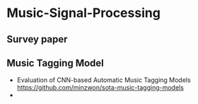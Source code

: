 # Music-Signal-Processing

## Survey paper

## Music Tagging Model
* Evaluation of CNN-based Automatic Music Tagging Models
  https://github.com/minzwon/sota-music-tagging-models
* 
